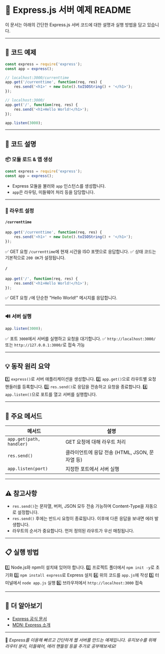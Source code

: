 # 📄 Express.js 서버 예제 README

이 문서는 아래의 간단한 Express.js 서버 코드에 대한 설명과 실행 방법을 담고 있습니다.

---

## 🚀 코드 예제

```js
const express = require('express');
const app = express();

// localhost:3000/currenttime
app.get('/currenttime', function(req, res) {
    res.send('<h1>' + new Date().toISOString() + '</h1>');
});

// localhost:3000/
app.get('/', function(req, res) {
    res.send('<h1>Hello World!</h1>');
});

app.listen(3000);
```

---

## 📝 코드 설명

### 📦 모듈 로드 & 앱 생성

```js
const express = require('express');
const app = express();
```

* Express 모듈을 불러와 `app` 인스턴스를 생성합니다.
* `app`은 라우팅, 미들웨어 처리 등을 담당합니다.

---

### 📍 라우트 설정

#### `/currenttime`

```js
app.get('/currenttime', function(req, res) {
    res.send('<h1>' + new Date().toISOString() + '</h1>');
});
```

✅ GET 요청 `/currenttime`에 현재 시간을 ISO 포맷으로 응답합니다.
✅ 상태 코드는 기본적으로 `200 OK`가 설정됩니다.

#### `/`

```js
app.get('/', function(req, res) {
    res.send('<h1>Hello World!</h1>');
});
```

✅ GET 요청 `/`에 단순한 "Hello World!" 메시지를 응답합니다.

---

### 🔊 서버 실행

```js
app.listen(3000);
```

✅ 포트 `3000`에서 서버를 실행하고 요청을 대기합니다.
✅ `http://localhost:3000/` 또는 `http://127.0.0.1:3000/`로 접속 가능

---

## 💡 동작 원리 요약

1️⃣ `express()`로 서버 애플리케이션을 생성합니다.
2️⃣ `app.get()`으로 라우트별 요청 핸들러를 등록합니다.
3️⃣ `res.send()`로 응답을 전송하고 요청을 종료합니다.
4️⃣ `app.listen()`으로 포트를 열고 서버를 실행합니다.

---

## 📖 주요 메서드

| 메서드                      | 설명                               |
| ------------------------ | -------------------------------- |
| `app.get(path, handler)` | GET 요청에 대해 라우트 처리                |
| `res.send()`             | 클라이언트에 응답 전송 (HTML, JSON, 문자열 등) |
| `app.listen(port)`       | 지정한 포트에서 서버 실행                   |

---

## ⚠️ 참고사항

* `res.send()`는 문자열, 버퍼, JSON 모두 전송 가능하며 Content-Type을 자동으로 설정합니다.
* `res.send()` 후에는 반드시 요청이 종료됩니다. 이후에 다른 응답을 보내면 에러 발생합니다.
* 라우트의 순서가 중요합니다. 먼저 정의된 라우트가 우선 매칭됩니다.

---

## 📋 실행 방법

1️⃣ Node.js와 npm이 설치돼 있어야 합니다.
2️⃣ 프로젝트 폴더에서 `npm init -y`로 초기화
3️⃣ `npm install express`로 Express 설치
4️⃣ 위의 코드를 `app.js`에 작성
5️⃣ 터미널에서 `node app.js` 실행
6️⃣ 브라우저에서 `http://localhost:3000` 접속

---

## 🌟 더 알아보기

* [Express 공식 문서](https://expressjs.com/)
* [MDN: Express 소개](https://developer.mozilla.org/en-US/docs/Learn/Server-side/Express_Nodejs/Introduction)

---

📗 *Express를 이용해 빠르고 간단하게 웹 서버를 만드는 예제입니다. 유지보수를 위해 라우터 분리, 미들웨어, 에러 핸들링 등을 추가로 공부해보세요!*

